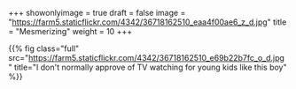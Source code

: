 +++
showonlyimage = true
draft = false
image = "https://farm5.staticflickr.com/4342/36718162510_eaa4f00ae6_z_d.jpg"
title = "Mesmerizing"
weight = 10
+++

{{% fig class="full" src="https://farm5.staticflickr.com/4342/36718162510_e69b22b7fc_o_d.jpg" title="I don't normally approve of TV watching for young kids like this boy" %}}
